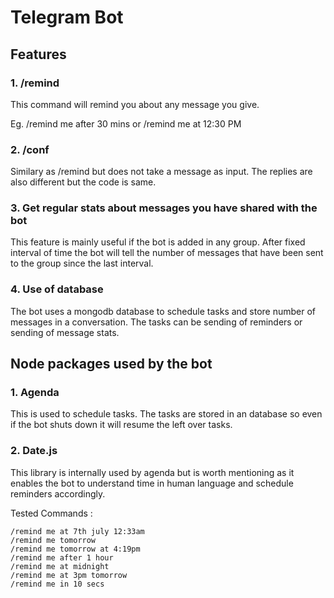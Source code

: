 # Telegram Bot

## Features
### 1. /remind <time>
This command will remind you about any message you give.

Eg. /remind me after 30 mins or /remind me at 12:30 PM

### 2. /conf <time>
Similary as /remind but does not take a message as input. The replies are also different but the code is same.

### 3. Get regular stats about messages you have shared with the bot
This feature is mainly useful if the bot is added in any group. After fixed interval of time the bot will tell the number of messages that have been sent to the group since the last interval.

### 4. Use of database
The bot uses a mongodb database to schedule tasks and store number of messages in a conversation. The tasks can be sending of reminders or sending of message stats.

## Node packages used by the bot
### 1. Agenda
This is used to schedule tasks. The tasks are stored in an database so even if the bot shuts down it will resume the left over tasks.

### 2. Date.js
This library is internally used by agenda but is worth mentioning as it enables the bot to understand time in human language and schedule reminders accordingly.

Tested Commands : 
```
/remind me at 7th july 12:33am
/remind me tomorrow
/remind me tomorrow at 4:19pm
/remind me after 1 hour
/remind me at midnight
/remind me at 3pm tomorrow
/remind me in 10 secs
```

